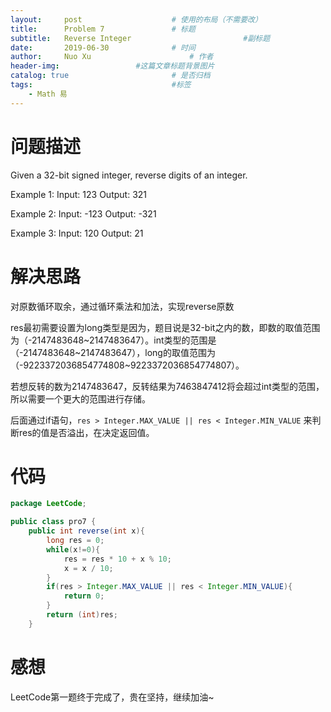 ```yaml
---
layout:     post   				    # 使用的布局（不需要改）
title:      Problem 7 				# 标题 
subtitle:   Reverse Integer                         #副标题
date:       2019-06-30				# 时间
author:     Nuo Xu 						# 作者
header-img:              	#这篇文章标题背景图片
catalog: true 						# 是否归档
tags:								#标签
    - Math 易
---
```

# 问题描述
Given a 32-bit signed integer, reverse digits of an integer.  

Example 1:
Input: 123
Output: 321  

Example 2:
Input: -123
Output: -321  

Example 3:
Input: 120
Output: 21

# 解决思路
对原数循环取余，通过循环乘法和加法，实现reverse原数  
  
res最初需要设置为long类型是因为，题目说是32-bit之内的数，即数的取值范围为（-2147483648~2147483647）。int类型的范围是（-2147483648~2147483647），long的取值范围为（-9223372036854774808~9223372036854774807）。 
  
若想反转的数为2147483647，反转结果为7463847412将会超过int类型的范围，所以需要一个更大的范围进行存储。 
  
后面通过if语句，`res > Integer.MAX_VALUE || res < Integer.MIN_VALUE` 来判断res的值是否溢出，在决定返回值。

# 代码
```java
package LeetCode;

public class pro7 {
    public int reverse(int x){
        long res = 0;
        while(x!=0){
            res = res * 10 + x % 10;
            x = x / 10;
        }
        if(res > Integer.MAX_VALUE || res < Integer.MIN_VALUE){
            return 0;
        }
        return (int)res;
    }
```
# 感想
LeetCode第一题终于完成了，贵在坚持，继续加油~
